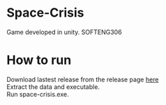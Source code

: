 # Space-Crisis
Game developed in unity. SOFTENG306 

# How to run 
Download lastest release from the release page [here](https://github.com/wilmol/SE306_Project2/releases)  
Extract the data and executable.   
Run space-crisis.exe.  
